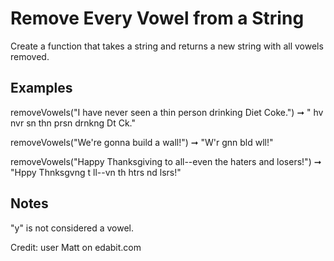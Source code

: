 # Remove Every Vowel from a String
Create a function that takes a string and returns a new string with all vowels removed.

## Examples
removeVowels("I have never seen a thin person drinking Diet Coke.")
➞ " hv nvr sn  thn prsn drnkng Dt Ck."

removeVowels("We're gonna build a wall!")
➞ "W'r gnn bld  wll!"

removeVowels("Happy Thanksgiving to all--even the haters and losers!")
➞ "Hppy Thnksgvng t ll--vn th htrs nd lsrs!"
## Notes
"y" is not considered a vowel.

Credit: user Matt on edabit.com